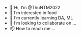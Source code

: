 - 👋 Hi, I’m @ThuNTM2022
- 👀 I’m interested in food
- 🌱 I’m currently learning DA, ML
- 💞️ I’m looking to collaborate on ...
- 📫 How to reach me ...

<!---
ThuNTM2022/ThuNTM2022 is a ✨ special ✨ repository because its `README.md` (this file) appears on your GitHub profile.
You can click the Preview link to take a look at your changes.
--->
